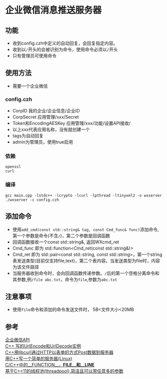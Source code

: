 # 企业微信消息推送服务器

## 功能
- 收到config.czh中定义的自动回复，会回复指定内容。
- 收到以`/`开头的会被识别为命令，使用命令必须以`/`开头
- 只有管理员可使用命令

## 使用方法
- 需要一个企业微信
### config.czh
- CorpID                  我的企业/企业信息/企业ID
- CorpSecret              应用管理/xxx/Secret
- Token和EncodingAESKey   应用管理/xxx/功能/设置API接收/
- 以上xxx代表应用名称，没有就创建一个
- tags为自动回复
- admin为管理员，使用true启用
### 依赖
```
openssl 
curl
```
### 编译
```
gcc main.cpp -lstdc++ -lcrypto -lcurl -lpthread -ltinyxml2 -o wxserver
./wxserver -c config.czh
```

## 添加命令
- 使用`add_cmd(const std::string& tag, const Cmd_func& func)`添加命令,第一个参数是命令(不含`/`)，第二个参数是回调函数
- 回调函数接收一个const std::string&, 返回WXcmd_ret
- Cmd_func 即为 std::function<Cmd_ret(const std::string&)>
- Cmd_ret 即为 std::pair<const std::string, const std::string>，第一个string表发送类型(目前仅支持file,text)，第二个表内容。当发送类型为file时，内容为该文件路径
- 当服务器收到命令时，会向回调函数传递参数。`/`后的第一个空格分离命令和其参数,例`/file abc.txt`，命令为`file`,参数为`abc.txt`

## 注意事项
- 使用`file`命令和添加的命令发送文件时， 5B<文件大小<20MB

## 参考
[企业微信API](https://work.weixin.qq.com/api/doc)  
[C++ 写的UrlEncode和UrlDecode实例](https://www.jb51.net/article/201855.htm)  
[C++用libcurl通过HTTP以表单的方式Post数据到服务器](https://blog.csdn.net/shaoyiju/article/details/78238336)  
[用C++写一个简单的服务器(Linux)](https://blog.csdn.net/qq_29695701/article/details/83830108)  
[C/C++中的__FUNCTION__，__FILE__和__LINE__](https://www.cnblogs.com/yooyoo/p/4717917.html)  
[基于C++11的线程池(threadpool),简洁且可以带任意多的参数](https://www.cnblogs.com/lzpong/p/6397997.html)  
